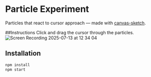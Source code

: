 # Particle Experiment

Particles that react to cursor approach — made with [canvas-sketch](https://github.com/mattdesl/canvas-sketch).

##Instructions
Click and drag the cursor through the particles. 
![Screen Recording 2025-07-13 at 12 34 04](https://github.com/user-attachments/assets/b138efbc-b013-4683-af78-cf72110fda7e)

## Installation
```bash
npm install
npm start
